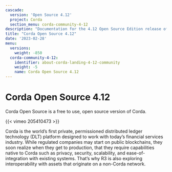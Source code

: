 ```yaml
---
cascade:
  version: 'Open Source 4.12'
  project: Corda
  section_menu: corda-community-4-12
description: "Documentation for the 4.12 Open Source Edition release of Corda"
title: "Corda Open Source 4.12"
date: '2023-02-28'
menu:
  versions:
    weight: -850
  corda-community-4-12:
    identifier: about-corda-landing-4-12-community
    weight: -5
    name: Corda Open Source 4.12
---
```



# Corda Open Source 4.12

Corda Open Source is a free to use, open source version of Corda.

{{< vimeo 205410473 >}}

Corda is the world’s first private, permissioned distributed ledger technology (DLT) platform designed to work with today’s financial services industry. While regulated companies may start on public blockchains, they soon realize when they get to production, that they require capabilities native to Corda such as privacy, security, scalability, and ease-of-integration with existing systems. That’s why R3 is also exploring interoperability with assets that originate on a non-Corda network.
